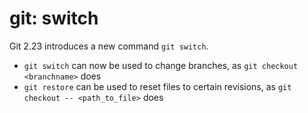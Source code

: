 # git: switch

Git 2.23 introduces a new command `git switch`.

- `git switch` can now be used to change branches, as `git checkout <branchname>` does
- `git restore` can be used to reset files to certain revisions, as `git checkout -- <path_to_file>` does
